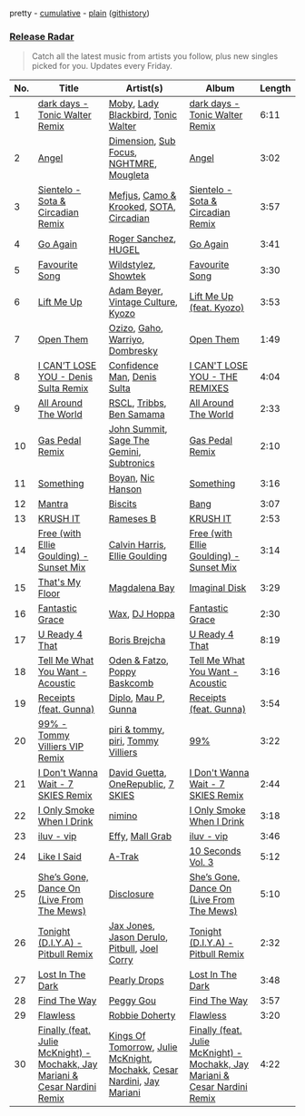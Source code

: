 pretty - [cumulative](/playlists/cumulative/Release%20Radar.md) - [plain](/playlists/plain/37i9dQZEVXbsudmxBFKW7G) ([githistory](https://github.githistory.xyz/vitokorn/spotify-playlist-archive/blob/master/playlists/plain/37i9dQZEVXbsudmxBFKW7G))
### [Release Radar](https://open.spotify.com/playlist/37i9dQZEVXbsudmxBFKW7G)

> Catch all the latest music from artists you follow, plus new singles picked for you. Updates every Friday.

| No. | Title | Artist(s) | Album | Length |
|---|---|---|---|---|
| 1 | [dark days - Tonic Walter Remix](https://open.spotify.com/track/1l5tfsivI4VRKziSLLBIqY) | [Moby](https://open.spotify.com/artist/3OsRAKCvk37zwYcnzRf5XF), [Lady Blackbird](https://open.spotify.com/artist/0CcvfJAMRa28MnCnujCdXQ), [Tonic Walter](https://open.spotify.com/artist/6HfRl1vZ3mVDGkXb7Pknjv) | [dark days - Tonic Walter Remix](https://open.spotify.com/album/5JLSi9yzNkDo4n2IwCwnCD) | 6:11 |
| 2 | [Angel](https://open.spotify.com/track/5V00ZhzyrSKM6WSBn44gE3) | [Dimension](https://open.spotify.com/artist/1QMgre3BHX161ZHtWMUu6S), [Sub Focus](https://open.spotify.com/artist/0QaSiI5TLA4N7mcsdxShDO), [NGHTMRE](https://open.spotify.com/artist/76M2Ekj8bG8W7X2nbx2CpF), [Mougleta](https://open.spotify.com/artist/4gmndqcVVyxmzgOunTiuAD) | [Angel](https://open.spotify.com/album/1l8lYGYLSYgh5vdfxJjvBc) | 3:02 |
| 3 | [Sientelo - Sota & Circadian Remix](https://open.spotify.com/track/25Ct5BPQbhZiNEBe8cmXcm) | [Mefjus](https://open.spotify.com/artist/54qqaSH6byJIb8eFWxe3Pj), [Camo & Krooked](https://open.spotify.com/artist/2N8IPNZTiNo3nj4mreOlHU), [SOTA](https://open.spotify.com/artist/78UYwUXnotbqcp2NTxjujP), [Circadian](https://open.spotify.com/artist/1YrGu3E2y8jG5JJFlDEWFE) | [Sientelo - Sota & Circadian Remix](https://open.spotify.com/album/6ANG5taElvY28rBOx4GaQx) | 3:57 |
| 4 | [Go Again](https://open.spotify.com/track/1UX8fLMyjf4keyBNNg2dd7) | [Roger Sanchez](https://open.spotify.com/artist/1HT9k1ZSUL9IczSstOAgWJ), [HUGEL](https://open.spotify.com/artist/5PlfkPxwCpRRWQJBxCa0By) | [Go Again](https://open.spotify.com/album/0AmyHld9NcSRLBm5VMXgWS) | 3:41 |
| 5 | [Favourite Song](https://open.spotify.com/track/5jt7ngF0zlquhwOMqvUv8I) | [Wildstylez](https://open.spotify.com/artist/0wr85NuJuAYZsRzP1lJgiV), [Showtek](https://open.spotify.com/artist/3gk0OYeLFWYupGFRHqLSR7) | [Favourite Song](https://open.spotify.com/album/7zY6hCEcLzK3WDmYTBVNhX) | 3:30 |
| 6 | [Lift Me Up](https://open.spotify.com/track/0IxBytxMiyOhfK8yvonEPp) | [Adam Beyer](https://open.spotify.com/artist/1btv9qmIpbp7q1ixCYNdHu), [Vintage Culture](https://open.spotify.com/artist/28uJnu5EsrGml2tBd7y8ts), [Kyozo](https://open.spotify.com/artist/6RvOjSdkA47bpr5qejYm1v) | [Lift Me Up (feat. Kyozo)](https://open.spotify.com/album/62dbLJwnEArDhNjiCFgMxA) | 3:53 |
| 7 | [Open Them](https://open.spotify.com/track/3jRmkKS6g8m1QCF5qc0C7P) | [Ozizo](https://open.spotify.com/artist/5mQpQplFegvzGUXOlfH1hO), [Gaho](https://open.spotify.com/artist/3ybZTNrlK0QhL4rBxfLHOc), [Warriyo](https://open.spotify.com/artist/153gpNcKRhv5Cn30q375Mr), [Dombresky](https://open.spotify.com/artist/2GVtgxcx7jg5xVCZsIHSGN) | [Open Them](https://open.spotify.com/album/0G7l3f6LlR58byl2EX5aGt) | 1:49 |
| 8 | [I CAN’T LOSE YOU - Denis Sulta Remix](https://open.spotify.com/track/0zcl6vMNh2tWXyR0nuII9t) | [Confidence Man](https://open.spotify.com/artist/0RwXnFrEoI8tltFvYpJgP6), [Denis Sulta](https://open.spotify.com/artist/7cDu9zG1gVQrMdSGBAhzvn) | [I CAN'T LOSE YOU - THE REMIXES](https://open.spotify.com/album/6dAbaGFIidEtnIJ6R0Yemz) | 4:04 |
| 9 | [All Around The World](https://open.spotify.com/track/2Q23SEj6CPt1i9AIHLElCk) | [RSCL](https://open.spotify.com/artist/5pkU7zjIzHgfN1n91e51r3), [Tribbs](https://open.spotify.com/artist/6iqDK7aHVlwGGgPmcdSK5L), [Ben Samama](https://open.spotify.com/artist/3MICPvsOVZdedC4KnDT0S4) | [All Around The World](https://open.spotify.com/album/7AMhvpt13Huj5IMW8JH3vg) | 2:33 |
| 10 | [Gas Pedal Remix](https://open.spotify.com/track/18SVzej2aT7rf04XvCs7CB) | [John Summit](https://open.spotify.com/artist/7kNqXtgeIwFtelmRjWv205), [Sage The Gemini](https://open.spotify.com/artist/6d47Z08T4snK50HgTEHo5Z), [Subtronics](https://open.spotify.com/artist/3NJ94iuAmmMjbszODYT6pO) | [Gas Pedal Remix](https://open.spotify.com/album/5nshc7uzMruLtzRAErOway) | 2:10 |
| 11 | [Something](https://open.spotify.com/track/4pf6UyOlaDtySrahgrbzqL) | [Boyan](https://open.spotify.com/artist/0Oro38xoxbaWM8qUopnYoJ), [Nic Hanson](https://open.spotify.com/artist/1NrFTpkB0RvbVLYl0p5Xvc) | [Something](https://open.spotify.com/album/6nQbrIplcsesOfWOoWPP8p) | 3:16 |
| 12 | [Mantra](https://open.spotify.com/track/54J38a4XiM1L8uFat59WvW) | [Biscits](https://open.spotify.com/artist/052B9SONfhoScw7dgYWw5o) | [Bang](https://open.spotify.com/album/1vgBUWkcKXZilezNBE6PnG) | 3:07 |
| 13 | [KRUSH IT](https://open.spotify.com/track/0uQtKVjHTAUfTvZQifzMtg) | [Rameses B](https://open.spotify.com/artist/06EfEcjc0vdvI6VNL0soIO) | [KRUSH IT](https://open.spotify.com/album/2QBhS1MQkWnA3F7NSD0AQn) | 2:53 |
| 14 | [Free (with Ellie Goulding) - Sunset Mix](https://open.spotify.com/track/6ufbHepbCzxKU4x7JTL90n) | [Calvin Harris](https://open.spotify.com/artist/7CajNmpbOovFoOoasH2HaY), [Ellie Goulding](https://open.spotify.com/artist/0X2BH1fck6amBIoJhDVmmJ) | [Free (with Ellie Goulding) - Sunset Mix](https://open.spotify.com/album/0o2FyhW9lFDC6ohrr4pztB) | 3:14 |
| 15 | [That's My Floor](https://open.spotify.com/track/05viacwP18vZkQozDwS5kN) | [Magdalena Bay](https://open.spotify.com/artist/1oPRcJUkloHaRLYx0olBLJ) | [Imaginal Disk](https://open.spotify.com/album/4HTy9WFTYooRjE9giTmzAF) | 3:29 |
| 16 | [Fantastic Grace](https://open.spotify.com/track/0oubtsxktQOuFaFANAM1nn) | [Wax](https://open.spotify.com/artist/36kzCQhGfJzrLuZzrHweNV), [DJ Hoppa](https://open.spotify.com/artist/7zuoqJAXDtNaLzxxm4IShD) | [Fantastic Grace](https://open.spotify.com/album/0Hk7rWTjfLmWDusivXLhH3) | 2:30 |
| 17 | [U Ready 4 That](https://open.spotify.com/track/127C3fm1ruE2yDGo87RExy) | [Boris Brejcha](https://open.spotify.com/artist/6caPJFLv1wesmM7gwK1ACy) | [U Ready 4 That](https://open.spotify.com/album/2io3hZxgdHtvmKTpu9rux2) | 8:19 |
| 18 | [Tell Me What You Want - Acoustic](https://open.spotify.com/track/6GuXEA9LGqkONB7MhQ9tsy) | [Oden & Fatzo](https://open.spotify.com/artist/2YEnrpAWWaNRFumgde1lLH), [Poppy Baskcomb](https://open.spotify.com/artist/4STmXOXUF3UieHU46NWLVt) | [Tell Me What You Want - Acoustic](https://open.spotify.com/album/6TO36KZkUZRtRKNvpOZKGi) | 3:16 |
| 19 | [Receipts (feat. Gunna)](https://open.spotify.com/track/5fiKIc9nFfSt1FsBHrSvWZ) | [Diplo](https://open.spotify.com/artist/5fMUXHkw8R8eOP2RNVYEZX), [Mau P](https://open.spotify.com/artist/0w1sbtZVQoK6GzV4A4OkCv), [Gunna](https://open.spotify.com/artist/2hlmm7s2ICUX0LVIhVFlZQ) | [Receipts (feat. Gunna)](https://open.spotify.com/album/44hwz3eFAgDFt5NzOtBaqd) | 3:54 |
| 20 | [99% - Tommy Villiers VIP Remix](https://open.spotify.com/track/6C6NDLvzREMjqjLbn6hFZ3) | [piri & tommy](https://open.spotify.com/artist/2U6J9Q89i1TNhesKreFD65), [piri](https://open.spotify.com/artist/4DpmPt7gfAAq7WEx0E1X8s), [Tommy Villiers](https://open.spotify.com/artist/4M4KGWKy7pSQ5HaJNCutBN) | [99%](https://open.spotify.com/album/6SOAZ8Z5BHn7Qq1U7rTrJG) | 3:22 |
| 21 | [I Don't Wanna Wait - 7 SKIES Remix](https://open.spotify.com/track/3G7XpDMFDEifPRl1wCGtSY) | [David Guetta](https://open.spotify.com/artist/1Cs0zKBU1kc0i8ypK3B9ai), [OneRepublic](https://open.spotify.com/artist/5Pwc4xIPtQLFEnJriah9YJ), [7 SKIES](https://open.spotify.com/artist/2mmqhYDTD0weseyXUf1QJ5) | [I Don't Wanna Wait - 7 SKIES Remix](https://open.spotify.com/album/51FgHdUI58rBmnRWDvMDpi) | 2:44 |
| 22 | [I Only Smoke When I Drink](https://open.spotify.com/track/39glDGcpBhLVMSsQhvtqHR) | [nimino](https://open.spotify.com/artist/5x0R3zoC09GMiRJomoexLV) | [I Only Smoke When I Drink](https://open.spotify.com/album/05iJvxOa8h8GjGPe5JnvDG) | 3:18 |
| 23 | [iluv - vip](https://open.spotify.com/track/5EK0NIxl44MbInwNNOZCNP) | [Effy](https://open.spotify.com/artist/19SX00qkAvpVQroAka9GI0), [Mall Grab](https://open.spotify.com/artist/7yF6JnFPDzgml2Ytkyl5D7) | [iluv - vip](https://open.spotify.com/album/2MKrr0RMsAUuDfMkHK2ZL2) | 3:46 |
| 24 | [Like I Said](https://open.spotify.com/track/2BwB7yxrTNrubtfTMVjcMu) | [A-Trak](https://open.spotify.com/artist/3TaUSUXn41GixL7zbvrIDt) | [10 Seconds Vol. 3](https://open.spotify.com/album/0onpzeJOcg9RDxcUJ1WQZz) | 5:12 |
| 25 | [She’s Gone, Dance On (Live From The Mews)](https://open.spotify.com/track/6kEQoXJQZnvJk4OB6VJMSm) | [Disclosure](https://open.spotify.com/artist/6nS5roXSAGhTGr34W6n7Et) | [She’s Gone, Dance On (Live From The Mews)](https://open.spotify.com/album/1c15mn8BZMpTwzBIEcS43z) | 5:10 |
| 26 | [Tonight (D.I.Y.A) - Pitbull Remix](https://open.spotify.com/track/5tLCZ73pEFUzxEd1W4DeCs) | [Jax Jones](https://open.spotify.com/artist/4Q6nIcaBED8qUel8bBx6Cr), [Jason Derulo](https://open.spotify.com/artist/07YZf4WDAMNwqr4jfgOZ8y), [Pitbull](https://open.spotify.com/artist/0TnOYISbd1XYRBk9myaseg), [Joel Corry](https://open.spotify.com/artist/6DgP9otnZw5z6daOntINxp) | [Tonight (D.I.Y.A) - Pitbull Remix](https://open.spotify.com/album/0EIZb3DTMZlZt2FLndqpSY) | 2:32 |
| 27 | [Lost In The Dark](https://open.spotify.com/track/63hTGiELUmNseEn3rVWLLi) | [Pearly Drops](https://open.spotify.com/artist/2eMb96S1ZJ1YQ7FhWAzWJL) | [Lost In The Dark](https://open.spotify.com/album/1xCG1fQzBBG833J5JS3NnG) | 3:48 |
| 28 | [Find The Way](https://open.spotify.com/track/0f7ROOquhmSpNgbBeWh0hn) | [Peggy Gou](https://open.spotify.com/artist/2mLA48B366zkELXYx7hcDN) | [Find The Way](https://open.spotify.com/album/11pq24uahxvbUMhXhmRdcN) | 3:57 |
| 29 | [Flawless](https://open.spotify.com/track/0I8ZLNl7Hf51kuOSFJvZIC) | [Robbie Doherty](https://open.spotify.com/artist/2WuXRwEjXIjW5uVZOSxqYS) | [Flawless](https://open.spotify.com/album/6rEA4FyIVN0s5pTj8M8d0R) | 3:20 |
| 30 | [Finally (feat. Julie McKnight) - Mochakk, Jay Mariani & Cesar Nardini Remix](https://open.spotify.com/track/3U5J8mevZ8mRvx8JAI0491) | [Kings Of Tomorrow](https://open.spotify.com/artist/2b8d0BREA7r3nbVhD649yX), [Julie McKnight](https://open.spotify.com/artist/2LPS6uBLdlOd860p080v4f), [Mochakk](https://open.spotify.com/artist/0rTh1tAdrEbdKZBTiiAQSo), [Cesar Nardini](https://open.spotify.com/artist/0a7dijn46vYeuOxZ31dH1R), [Jay Mariani](https://open.spotify.com/artist/0GnlGTrLudYoLF6hAXo3cM) | [Finally (feat. Julie McKnight) - Mochakk, Jay Mariani & Cesar Nardini Remix](https://open.spotify.com/album/71TM55nYtpLkIW5XbPFqgM) | 4:22 |